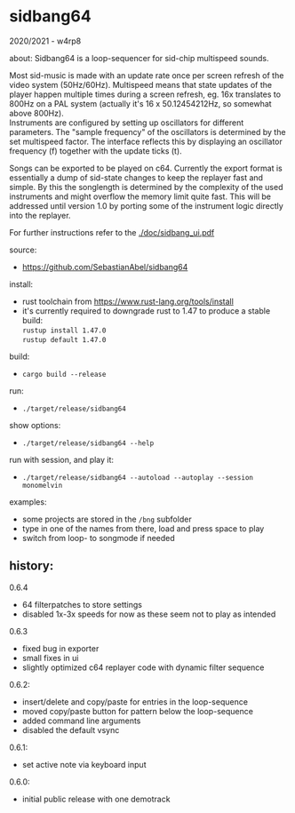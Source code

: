 # sidbang64

2020/2021 - w4rp8

about:
Sidbang64 is a loop-sequencer for sid-chip multispeed sounds.

Most sid-music is made with an update rate once per screen refresh of the video system (50Hz/60Hz). Multispeed means that state updates of the player happen multiple times during a screen refresh, eg. 16x translates to 800Hz on a PAL system (actually it's 16 x 50.12454212Hz, so somewhat above 800Hz).  
Instruments are configured by setting up oscillators for different parameters. The "sample frequency" of the oscillators is determined by the set multispeed factor. The interface reflects this by displaying an oscillator frequency (f) together with the update ticks (t).

Songs can be exported to be played on c64. Currently the export format is essentially a dump of sid-state changes to keep the replayer fast and simple. By this the songlength is determined by the complexity of the used instruments and might overflow the memory limit quite fast.
This will be addressed until version 1.0 by porting some of the instrument logic directly into the replayer.

For further instructions refer to the [./doc/sidbang_ui.pdf](./doc/sidbang_ui.pdf)

source:
- https://github.com/SebastianAbel/sidbang64

install:
- rust toolchain from https://www.rust-lang.org/tools/install
- it's currently required to downgrade rust to 1.47 to produce a stable build:\
  `rustup install 1.47.0`\
  `rustup default 1.47.0`

build:
- `cargo build --release`

run:
- `./target/release/sidbang64`

show options:
- `./target/release/sidbang64 --help`

run with session, and play it:
- `./target/release/sidbang64 --autoload --autoplay --session monomelvin`

examples:
- some projects are stored in the `/bng` subfolder
- type in one of the names from there, load and press space to play
- switch from loop- to songmode if needed


## history:

0.6.4
- 64 filterpatches to store settings
- disabled 1x-3x speeds for now as these seem not to play as intended

0.6.3
- fixed bug in exporter
- small fixes in ui
- slightly optimized c64 replayer code with dynamic filter sequence

0.6.2:
- insert/delete and copy/paste for entries in the loop-sequence
- moved copy/paste button for pattern below the loop-sequence
- added command line arguments
- disabled the default vsync

0.6.1:
- set active note via keyboard input

0.6.0:
- initial public release with one demotrack
